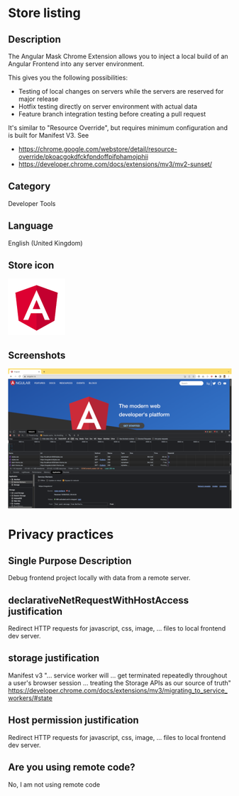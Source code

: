 # Store listing

## Description

The Angular Mask Chrome Extension allows you to inject a local build of an Angular Frontend into any server environment.

This gives you the following possibilities:

- Testing of local changes on servers while the servers are reserved for major release
- Hotfix testing directly on server environment with actual data
- Feature branch integration testing before creating a pull request

It's similar to "Resource Override", but requires minimum configuration and is built for Manifest V3. See
* https://chrome.google.com/webstore/detail/resource-override/pkoacgokdfckfpndoffpifphamojphii
* https://developer.chrome.com/docs/extensions/mv3/mv2-sunset/

## Category

Developer Tools

## Language

English (United Kingdom)

## Store icon

![Angular logo 128x128](../src/vanilla/icon128.png 'Angular logo 128x128')

## Screenshots

![Redirect without service worker 1280x800](redirect-without-service-worker.png 'Redirect without service worker 1280x800')

# Privacy practices

## Single Purpose Description

Debug frontend project locally with data from a remote server.

## declarativeNetRequestWithHostAccess justification

Redirect HTTP requests for javascript, css, image, ... files to local frontend dev server.

## storage justification

Manifest v3 "... service worker will ... get terminated repeatedly throughout a user's browser session ... treating the Storage APIs as our source of truth"
https://developer.chrome.com/docs/extensions/mv3/migrating_to_service_workers/#state

## Host permission justification

Redirect HTTP requests for javascript, css, image, ... files to local frontend dev server.

## Are you using remote code?

No, I am not using remote code
